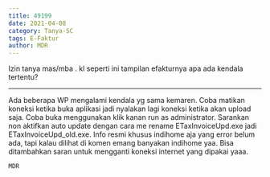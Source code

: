 ```yaml
---
title: 49199
date: 2021-04-08
category: Tanya-SC
tags: E-Faktur
author: MDR
---
```


Izin tanya mas/mba . kl seperti ini tampilan efakturnya apa ada kendala tertentu?

---

Ada beberapa WP mengalami kendala yg sama kemaren. Coba matikan koneksi ketika buka aplikasi jadi nyalakan lagi koneksi ketika akan upload saja. Coba buka menggunakan klik kanan run as administrator. Sarankan non aktifkan auto update dengan cara me rename ETaxInvoiceUpd.exe jadi ETaxInvoiceUpd_old.exe. Info resmi khusus indihome aja yang error belum ada, tapi kalau dilihat di komen emang banyakan indihome yaa. Bisa ditambahkan saran untuk mengganti koneksi internet yang dipakai yaaa.

`MDR`
